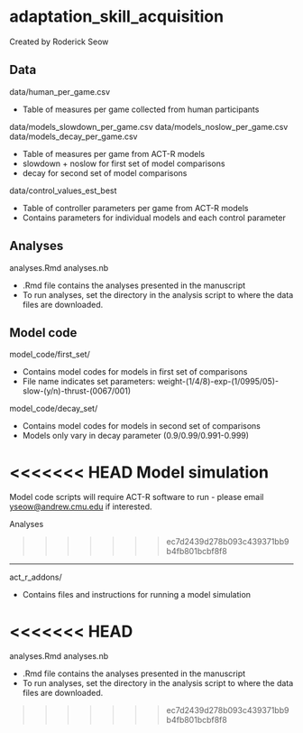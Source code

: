adaptation_skill_acquisition
===============================

Created by Roderick Seow

Data
-------------

data/human_per_game.csv
* Table of measures per game collected from human participants

data/models_slowdown_per_game.csv
data/models_noslow_per_game.csv
data/models_decay_per_game.csv
* Table of measures per game from ACT-R models
* slowdown + noslow for first set of model comparisons
* decay for second set of model comparisons

data/control_values_est_best
* Table of controller parameters per game from ACT-R models
* Contains parameters for individual models and each control parameter

Analyses
-------------------

analyses.Rmd
analyses.nb
* .Rmd file contains the analyses presented in the manuscript
* To run analyses, set the directory in the analysis script to where the data files are downloaded.

Model code
-------------------

model_code/first_set/
* Contains model codes for models in first set of comparisons
* File name indicates set parameters: weight-(1/4/8)-exp-(1/0995/05)-slow-(y/n)-thrust-(0067/001)

model_code/decay_set/
* Contains model codes for models in second set of comparisons
* Models only vary in decay parameter (0.9/0.99/0.991-0.999)

<<<<<<< HEAD
Model simulation
=======
Model code scripts will require ACT-R software to run - please email yseow@andrew.cmu.edu if interested.

Analyses
>>>>>>> ec7d2439d278b093c439371bb9b4fb801bcbf8f8
-------------------
act_r_addons/
* Contains files and instructions for running a model simulation

<<<<<<< HEAD
=======
analyses.Rmd
analyses.nb
* .Rmd file contains the analyses presented in the manuscript
* To run analyses, set the directory in the analysis script to where the data files are downloaded.
>>>>>>> ec7d2439d278b093c439371bb9b4fb801bcbf8f8
